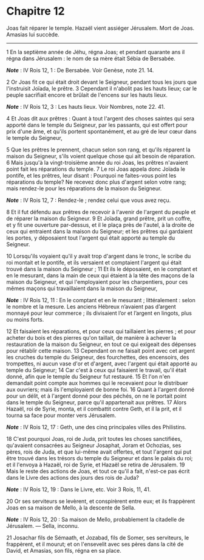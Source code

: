 # Chapitre 12

Joas fait réparer le temple.
Hazaël vient assiéger Jérusalem.
Mort de Joas.
Amasias lui succède.

***

1 En la septième année de Jéhu, régna Joas; et pendant quarante ans il régna dans Jérusalem : le nom de sa mère était Sébia de Bersabée.

***Note*** :  IV Rois 12, 1 : De Bersabée. Voir Genèse, note 21. 14.


2 Or Joas fit ce qui était droit devant le Seigneur, pendant tous les jours que l'instruisit Joïada, le prêtre. 3 Cependant il n'abolit pas les hauts lieux; car le peuple sacrifiait encore et brûlait de l'encens sur les hauts lieux.

***Note*** :  IV Rois 12, 3 : Les hauts lieux. Voir Nombres, note 22. 41.

4 Et Joas dit aux prêtres : Quant à tout l'argent des choses saintes qui sera apporté dans le temple du Seigneur, par les passants, qui est offert pour prix d'une âme, et qu'ils portent spontanément, et au gré de leur cœur dans le temple du Seigneur,


5 Que les prêtres le prennent, chacun selon son rang, et qu'ils réparent la maison du Seigneur, s'ils voient quelque chose qui ait besoin de réparation. 6 Mais jusqu'à la vingt-troisième année du roi Joas, les prêtres n'avaient point fait les réparations du temple. 7 Le roi Joas appela donc Joïada le pontife, et les prêtres, leur disant : Pourquoi ne faites-vous point les réparations du temple? Ne recevez donc plus d'argent selon votre rang; mais rendez-le pour les réparations de la maison du Seigneur.

***Note*** :  IV Rois 12, 7 : Rendez-le ; rendez celui que vous avez reçu.

8 Et il fut défendu aux prêtres de recevoir à l'avenir de l'argent du peuple et de réparer la maison du Seigneur. 9 Et Joïada, grand prêtre, prit un coffre, et y fit une ouverture par-dessus, et il le plaça près de l'autel, à la droite de ceux qui entraient dans la maison du Seigneur; et les prêtres qui gardaient les portes, y déposaient tout l'argent qui était apporté au temple du Seigneur.


10 Lorsqu'ils voyaient qu'il y avait trop d'argent dans le tronc, le scribe du roi montait et le pontife, et ils versaient et comptaient l'argent qui était trouvé dans la maison du Seigneur ; 11 Et ils le déposaient, en le comptant et en le mesurant, dans la main de ceux qui étaient à la tête des maçons de la maison du Seigneur, et qui l'employaient pour les charpentiers, pour ces mêmes maçons qui travaillaient dans la maison du Seigneur,

***Note*** :  IV Rois 12, 11 : En le comptant et en le mesurant ; littéralement : selon le nombre et la mesure. Les anciens Hébreux n’avaient pas d’argent monnayé pour leur commerce ; ils divisaient l’or et l’argent en lingots, plus ou moins forts.

12 Et faisaient les réparations, et pour ceux qui taillaient les pierres ; et pour acheter du bois et des pierres qu'on taillait, de manière à achever la restauration de la maison du Seigneur, en tout ce qui exigeait des dépenses pour rétablir cette maison. 13 Cependant on ne faisait point avec cet argent les cruches du temple du Seigneur, des fourchettes, des encensoirs, des trompettes, ni aucun vase d'or et d'argent, avec l'argent qui était apporté au temple du Seigneur; 14 Car c'est à ceux qui faisaient le travail, qu'il était donné, afin que le temple du Seigneur fut restauré. 15 Et l'on n'en demandait point compte aux hommes qui le recevaient pour le distribuer aux ouvriers; mais ils l'employaient de bonne foi. 16 Quant à l'argent donné pour un délit, et à l'argent donné pour des péchés, on ne le portait point dans le temple du Seigneur, parce qu'il appartenait aux prêtres. 17 Alors Hazaël, roi de Syrie, monta, et il combattit contre Geth, et il la prit, et il tourna sa face pour monter vers Jérusalem.

***Note*** :  IV Rois 12, 17 : Geth, une des cinq principales villes des Philistins.


18 C'est pourquoi Joas, roi de Juda, prit toutes les choses sanctifiées, qu'avaient consacrées au Seigneur Josaphat, Joram et Ochozias, ses pères, rois de Juda, et que lui-même avait offertes, et tout l'argent qui put être trouvé dans les trésors du temple du Seigneur et dans le palais du roi; et il l'envoya à Hazaël, roi de Syrie, et Hazaël se retira de Jérusalem. 19 Mais le reste des actions de Joas, et tout ce qu'il a fait, n'est-ce pas écrit dans le Livre des actions des jours des rois de Juda?

***Note*** :  IV Rois 12, 19 : Dans le Livre, etc. Voir 3 Rois, 11, 41.


20 Or ses serviteurs se levèrent, et conspirèrent entre eux; et ils frappèrent Joas en sa maison de Mello, à la descente de Sella.

***Note*** :  IV Rois 12, 20 : Sa maison de Mello, probablement la citadelle de Jérusalem. ― Sella, inconnu.

21 Josachar fils de Sémaath, et Jozabad, fils de Somer, ses serviteurs, le frappèrent, et il mourut; et on l'ensevelit avec ses pères dans la cité de David, et Amasias, son fils, régna en sa place.

